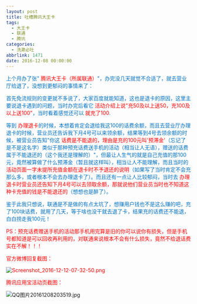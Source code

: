 ```yaml
---
layout: post
title: 吐槽腾讯大王卡
tags:
  - 大王卡
  - 联通
  - 腾讯
categories:
  - 洗漱必吐
abbrlink: 1471
date: 2016-12-08 00:00:00
---
```


<!-- build time:Sat Jun 23 2018 12:05:16 GMT+0800 (中国标准时间) -->

<span style="color:#0070c0">上个月办了张" <span style="color:red">腾讯大王卡（所属联通）</span>"，办完没几天就觉不合适了，就去营业厅给退了，没想到更郁闷的事情来了：</span>

<span style="color:#0070c0">首先免流规则的变更就不多说了，大家百度就能知道，这也是退卡的原因，这里主要说退卡遇到的问题，当时办完后看它 <span style="color:red">活动介绍上说"充50及以上送50，充100及以上送100"</span>，当时看着感觉还可以 <span style="color:red">就充了100</span>.</span>

<span style="color:#0070c0">等到 <span style="color:red">办理退卡</span>的时候，本想着肯定会退给我这100的话费余额，而且去营业厅办理退卡的时候，营业员还告诉我下月4号可以来领余额，结果等到4号去领余额的时候，被营业员告知"你这 <span style="color:red">话费是不能退的，理由是充的100元叫'预滞金'</span>（忘记了是不是这名字）类似于那种预充话费送手机的活动（相当让人无语），赠送的话费属于不能退还的（这个我还是理解的）"，但最让人生气的就是自己充值的那100元，竟然被算做了什么预滞金（暂且就这样叫），相当让人不能理解，而且当时的 <span style="color:red">活动页面一字未提所充值金额在退卡时不予退还的说明</span>（如果写了当时肯定不会充那么多，或者根本不会去办理退卡了）。而且还有一点让人比较郁闷，当时去 <span style="color:red">办理退卡时营业员还告知下月4号可以去领取余额，那就说他们营业员当时也不知道这种卡充值的钱是不能退还的</span>（想想也是醉了）。</span>

<span style="color:#0070c0">鉴于此我只想说，联通是不是做的有点太坑了，想赚用户钱也不是这么赚的吧，充了100块话费，就用了几天，等于啥也没干就去退了卡，结果充的话费还不能退，白白捞走我100元！</span>

<span style="font-size:14px;color:red">PS：预充话费赠送手机的活动那手机用完算是旧的你可以说你有损失，但是手机号都知道是可以回收再利用的，对联通来说根本不会有什么损失，竟然不给退话费实在不解！！！</span>

<span style="color:red">官方微博回复截图：</span>

<span style="color:red">![Screenshot_2016-12-12-07-32-50.png](http://image.bmqy.net/uploads/2016/12/1481520603909726.png "1481520603909726.png")</span>

<span style="color:red"></span>

<span style="color:red">腾讯应用宝活动页截图：</span>

![QQ图片20161208203519.jpg](http://image.bmqy.net/uploads/2016/12/1481200568167857.jpg "1481200568167857.jpg")
<!-- rebuild by neat -->